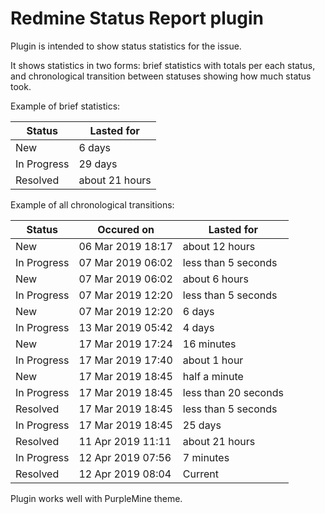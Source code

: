 # Redmine Status Report plugin

Plugin is intended to show status statistics for the issue.

It shows statistics in two forms: brief statistics with totals per each status, and chronological transition between statuses showing how much status took.

Example of brief statistics:

| Status | Lasted for |
| ------ | ---------- |
| New |	6 days |
| In Progress |	29 days |
| Resolved | about 21 hours |

Example of all chronological transitions:

| Status      | Occured on        | Lasted for           |
|-------------|-------------------|----------------------|
| New         | 06 Mar 2019 18:17 | about 12 hours       |
| In Progress | 07 Mar 2019 06:02 | less than 5 seconds  |
| New         | 07 Mar 2019 06:02 | about 6 hours        |
| In Progress | 07 Mar 2019 12:20 | less than 5 seconds  |
| New         | 07 Mar 2019 12:20 | 6 days               |
| In Progress | 13 Mar 2019 05:42 | 4 days               |
| New         | 17 Mar 2019 17:24 | 16 minutes           |
| In Progress | 17 Mar 2019 17:40 | about 1 hour         |
| New         | 17 Mar 2019 18:45 | half a minute        |
| In Progress | 17 Mar 2019 18:45 | less than 20 seconds |
| Resolved    | 17 Mar 2019 18:45 | less than 5 seconds  |
| In Progress | 17 Mar 2019 18:45 | 25 days              |
| Resolved    | 11 Apr 2019 11:11 | about 21 hours       |
| In Progress | 12 Apr 2019 07:56 | 7 minutes            |
| Resolved    | 12 Apr 2019 08:04 | Current              |

Plugin works well with PurpleMine theme.
